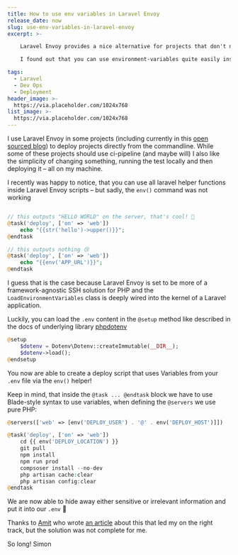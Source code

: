```yaml
---
title: How to use env variables in Laravel Envoy
release_date: now
slug: use-env-variables-in-laravel-envoy
excerpt: >-

    Laravel Envoy provides a nice alternative for projects that don't need or can have a push to deploy setup.

    I found out that you can use environment-variables quite easily inside tasks.

tags:
  - Laravel
  - Dev Ops
  - Deployment
header_image: >-
  https://via.placeholder.com/1024x768
list_image: >-
  https://via.placeholder.com/1024x768
---
```


I use Laravel Envoy in some projects (including currently in this [open sourced blog](https://github.com/simonvomeyser/simple-web-dev)) to deploy projects directly from the commandline. While some of these projects should use ci-pipeline (and maybe will) I also like the simplicity of changing something, running the test locally and then deploying it – all on my machine. 

I recently was happy to notice, that you can use all laravel helper functions inside Laravel Envoy scripts – but sadly, the `env()` command was not working

```php

// this outputs "HELLO WORLD" on the server, that's cool! 🙂
@task('deploy', ['on' => 'web'])
    echo "{{str('hello')->upper()}}";
@endtask

// this outputs nothing 😢
@task('deploy', ['on' => 'web'])
    echo "{{env('APP_URL')}}";
@endtask

```

I guess that is the case because Laravel Envoy is set to be more of a framework-agnostic SSH solution for PHP and the `LoadEnvironmentVariables` class is deeply wired into the kernel of a Laravel application.

Luckily, you can load the `.env` content in the `@setup` method like described in the docs of underlying library [phpdotenv](https://github.com/vlucas/phpdotenv)

```php
@setup
    $dotenv = Dotenv\Dotenv::createImmutable(__DIR__);
    $dotenv->load();
@endsetup
```

You now are able to create a deploy script that uses Variables from your `.env` file via the `env()` helper!

Keep in mind, that inside the `@task ... @endtask` block we have to use Blade-style syntax to use variables, when defining the `@servers` we use pure PHP:

```php
@servers(['web' => [env('DEPLOY_USER') . '@' . env('DEPLOY_HOST')]])

@task('deploy', ['on' => 'web'])
    cd {{ env('DEPLOY_LOCATION') }}
    git pull
    npm install
    npm run prod
    compsoser install --no-dev
    php artisan cache:clear
    php artisan config:clear
@endtask
```

We are now able to hide away either sensitive or irrelevant information and put it into our `.env` 🎉

Thanks to [Amit](https://twitter.com/amit_merchant) who wrote [an article](https://www.amitmerchant.com/how-to-use-env-in-laravel-envoy/) about this that led my on the right track, but the solution was not complete for me.

So long! 
Simon
